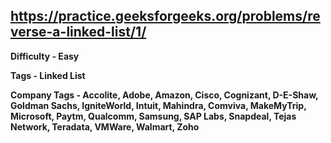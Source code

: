 ## https://practice.geeksforgeeks.org/problems/reverse-a-linked-list/1/

**Difficulty - Easy**

**Tags - Linked List**

**Company Tags -  Accolite, Adobe, Amazon, Cisco, Cognizant, D-E-Shaw, Goldman Sachs, IgniteWorld, Intuit, Mahindra, Comviva, MakeMyTrip, Microsoft, Paytm, Qualcomm, Samsung, SAP Labs, Snapdeal, Tejas Network, Teradata, VMWare, Walmart, Zoho**
